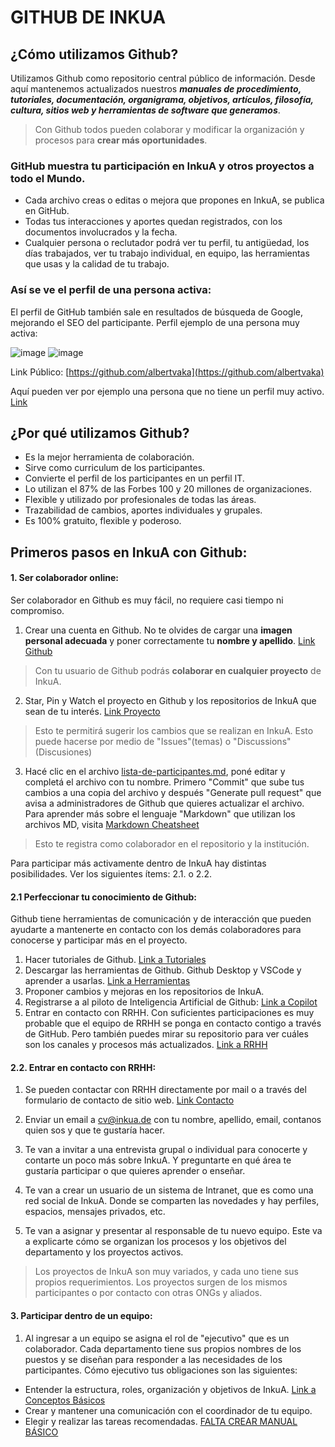 # GITHUB DE INKUA
## ¿Cómo utilizamos Github?
Utilizamos Github como repositorio central público de información. Desde aquí mantenemos actualizados nuestros ***manuales de procedimiento, tutoriales, documentación, organigrama, objetivos, artículos, filosofía, cultura, sitios web y herramientas de software que generamos***. 

> Con Github todos pueden colaborar y modificar la organización y procesos para **crear más oportunidades**. 

### GitHub muestra tu participación en InkuA y otros proyectos a todo el Mundo.
- Cada archivo creas o editas o mejora que propones en InkuA, se publica en GitHub.
- Todas tus interacciones y aportes quedan registrados, con los documentos involucrados y la fecha.
- Cualquier persona o reclutador podrá ver tu perfil, tu antigüedad, los días trabajados, ver tu trabajo individual, en equipo, las herramientas que usas y la calidad de tu trabajo.
### Así se ve el perfil de una persona activa: 
El perfil de GitHub también sale en resultados de búsqueda de Google, mejorando el SEO del participante. 
Perfil ejemplo de una persona muy activa:

![image](https://user-images.githubusercontent.com/100420113/160303902-6461be05-4fd5-4a11-b77b-c65a15caa91e.png)
![image](https://user-images.githubusercontent.com/100420113/160303723-8ed9a3d4-9239-4fdc-b847-b43d0d0d5c7f.png)

Link Público: [https://github.com/albertvaka](https://github.com/albertvaka)

Aquí pueden ver por ejemplo una persona que no tiene un perfil muy activo. [Link](https://github.com/massimostella)



## ¿Por qué utilizamos Github?

- Es la mejor herramienta de colaboración.
- Sirve como curriculum de los participantes. 
- Convierte el perfil de los participantes en un perfil IT.
- Lo utilizan el 87% de las Forbes 100 y 20 millones de organizaciones. 
- Flexible y utilizado por profesionales de todas las áreas.
- Trazabilidad de cambios, aportes individuales y grupales. 
- Es 100% gratuito, flexible y poderoso.




## Primeros pasos en InkuA con Github:
#### 1. Ser colaborador online:
Ser colaborador en Github es muy fácil, no requiere casi tiempo ni compromiso. 
1. Crear una cuenta en Github. No te olvides de cargar una **imagen personal adecuada** y poner correctamente tu **nombre y apellido**. [Link Github](https://github.com/signup)
> Con tu usuario de Github podrás **colaborar en cualquier proyecto** de InkuA.

2. Star, Pin y Watch el proyecto en Github y los repositorios de InkuA que sean de tu interés. [Link Proyecto](https://github.com/inkua/Principal) 
>  Esto te permitirá sugerir los cambios que se realizan en InkuA. Esto puede hacerse por medio de "Issues"(temas) o "Discussions"(Discusiones)

3. Hacé clic en el archivo [lista-de-participantes.md](lista-de-participantes.md), poné editar y completá el archivo con tu nombre. Primero "Commit" que sube tus cambios a una copia del archivo y después "Generate pull request" que avisa a administradores de Github que quieres actualizar el archivo. Para aprender más sobre el lenguaje "Markdown" que utilizan los archivos MD, visita [Markdown Cheatsheet](https://guides.github.com/features/mastering-markdown/) 
> Esto te registra como colaborador en el repositorio y la institución.

Para participar más activamente dentro de InkuA hay distintas posibilidades. Ver los siguientes ítems: 2.1. o 2.2.

#### 2.1 Perfeccionar tu conocimiento de Github:
Github tiene herramientas de comunicación y de interacción que pueden ayudarte a mantenerte en contacto con los demás colaboradores para conocerse y participar más en el proyecto.
1. Hacer tutoriales de Github. [Link a Tutoriales](tutoriales-github.md)
2. Descargar las herramientas de Github. Github Desktop y VSCode y aprender a usarlas. [Link a Herramientas](herramientas-github.md)
3. Proponer cambios y mejoras en los repositorios de InkuA. 
4. Registrarse a al piloto de Inteligencia Artificial de Github: [Link a Copilot](https://copilot.ai/register)
5. Entrar en contacto con RRHH. Con suficientes participaciones es muy probable que el equipo de RRHH se ponga en contacto contigo a través de GitHub. Pero también puedes mirar su repositorio para ver cuáles son los canales y procesos más actualizados. [Link a RRHH](https://github.com/inkua/RRHH)

#### 2.2. Entrar en contacto con RRHH: 
1. Se pueden contactar con RRHH directamente por mail o a través del formulario de contacto de sitio web. [Link Contacto](https://www.inkua.de/#contact)

2. Enviar un email a cv@inkua.de con tu nombre, apellido, email, contanos quien sos y que te gustaría hacer.

3. Te van a invitar a una entrevista grupal o individual para conocerte y contarte un poco más sobre InkuA. Y preguntarte en qué área te gustaría participar o que quieres aprender o enseñar.
4. Te van a crear un usuario de un sistema de Intranet, que es como una red social de InkuA. Donde se comparten las novedades y hay perfiles, espacios, mensajes privados, etc. 
5. Te van a asignar y presentar al responsable de tu nuevo equipo. Este va a explicarte cómo se organizan los procesos y los objetivos del departamento y los proyectos activos.
> Los proyectos de InkuA son muy variados, y cada uno tiene sus propios requerimientos. Los proyectos surgen de los mismos participantes o por contacto con otras ONGs y aliados.


#### 3. Participar dentro de un equipo:
1. Al ingresar a un equipo se asigna el rol de "ejecutivo" que es un colaborador. Cada departamento tiene sus propios nombres de los puestos y se diseñan para responder a las necesidades de los participantes. Cómo ejecutivo tus obligaciones son las siguientes:
- Entender la estructura, roles, organización y objetivos de InkuA. [Link a Conceptos Básicos](conceptos-basicos.md)
- Crear y mantener una comunicación con el coordinador de tu equipo.
- Elegir y realizar las tareas recomendadas. [FALTA CREAR MANUAL BÁSICO](manual.md) 



<!-- 
<br><br><br><br><br><br><br><br><br><br><br><br>
## Tareas Pendientes
- [ ] Crear tutorial de Markdown y nuestros estilos de documentación en español. 
- [ ] Vincular con tutorial de herramientas con los elementos paso a paso.
- [ ] Completar los pasos.


## Primeros pasos en InkuA:
Hay distintos caminos con distintos niveles de interactividad. Estas opciones se actualizan y pueden cambiar.

**A. Camino 'Tradicional'**
- Contactar a RRHH. 
- Realizar una entrevista para conocernos y ver cómo podríamos participar.
> Esta es la mejor forma de participar en InkuA.

**B. Camino 'GitHub'**
- Aprender a colaborar en GitHub. [Link]
- Participar en los foros de GitHub. 
> Este es el camino que requiere menos formalidades y compromiso. -->



<!-- 
- Frank: No se si esto es una buena Opción. Puede haber trolls eventualmente. 

**C. Camino 'Chat'** 
- Utilizamos Discord, ahí podés participar con los integrantes que utilizan Discord.
- Entender las normas y modos de colaborar en Discord *Link.
- Participar en los eventos de Discord.
> Este camino es bueno para gente que ya utiliza Discord y le gusta hacer sociales.


-->




